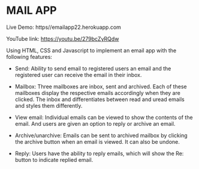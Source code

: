 # MAIL APP

Live Demo: https//emailapp22.herokuapp.com

YouTube link: https://youtu.be/279bcZyRQdw 

Using HTML, CSS and Javascript to implement an email app with the following features:

- Send: Ability to send email to registered users an email and the registered user can receive the email in their inbox.

- Mailbox: Three mailboxes are inbox, sent and archived. Each of these mailboxes display the respective emails accordingly when they are clicked. The inbox and differentiates between read and uread emails and styles them differently.


- View email: Individual emails can be viewed to show the contents of the email. And users are given an option to reply or archive an email.


- Archive/unarchive: Emails can be sent to archived mailbox by clicking the archive button when an email is viewed. It can also be undone.


- Reply: Users have the ability to reply emails, which will show the Re: button to indicate replied email.

